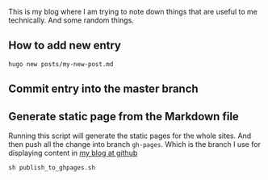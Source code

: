 This is my blog where I am trying to note down things that are useful to me technically. And some random things.

## How to add new entry

```
hugo new posts/my-new-post.md
```

## Commit entry into the master branch

## Generate static page from the Markdown file

Running this script will generate the static pages for the whole sites. And then push all the change into branch `gh-pages`. Which is the branch I use for displaying content in [my blog at github](npxquynh.github.io/blog)

```
sh publish_to_ghpages.sh
```

